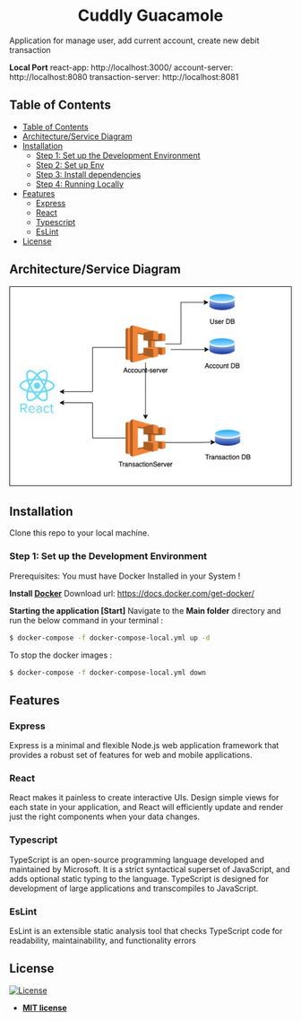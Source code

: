 <h1 align="center">Cuddly Guacamole</h1>
Application for manage user, add current account, create new debit transaction

**Local Port**
react-app: http://localhost:3000/
account-server: http://localhost:8080
transaction-server: http://localhost:8081
## Table of Contents

- [Table of Contents](#table-of-contents)
- [Architecture/Service Diagram](#Arcitecture/service-diagram)
- [Installation](#installation)
  - [Step 1: Set up the Development Environment](#step-1-set-up-the-development-environment)
  - [Step 2: Set up Env](#step-2-set-up-env)
  - [Step 3: Install dependencies](#step-3-install-dependencies)
  - [Step 4: Running Locally](#step-4-running-locally)
- [Features](#features)
  - [Express](#express)
  - [React](#react)
  - [Typescript](#typescript)
  - [EsLint](#EsLint)
- [License](#license)
## Architecture/Service Diagram
![](./docs/Service-Diagram.jpg)
## Installation

Clone this repo to your local machine.

### Step 1: Set up the Development Environment

Prerequisites:
You must have Docker Installed in your System !

**Install [Docker](https://docs.docker.com/get-docker/)**
Download url: https://docs.docker.com/get-docker/

**Starting the application [Start]**
Navigate to the **Main folder** directory and run the below command in your terminal :
```bash
$ docker-compose -f docker-compose-local.yml up -d
```

To stop the docker images :
```bash
$ docker-compose -f docker-compose-local.yml down
```

## Features

### Express

Express is a minimal and flexible Node.js web application framework that provides a robust set of features for web and mobile applications.

### React

React makes it painless to create interactive UIs. Design simple views for each state in your application, and React will efficiently update and render just the right components when your data changes.

### Typescript

TypeScript is an open-source programming language developed and maintained by Microsoft. It is a strict syntactical superset of JavaScript, and adds optional static typing to the language. TypeScript is designed for development of large applications and transcompiles to JavaScript.

### EsLint

EsLint is an extensible static analysis tool that checks TypeScript code for readability, maintainability, and functionality errors


## License

[![License](http://img.shields.io/:license-mit-blue.svg?style=flat-square)](http://badges.mit-license.org)

- **[MIT license](http://opensource.org/licenses/mit-license.php)**
